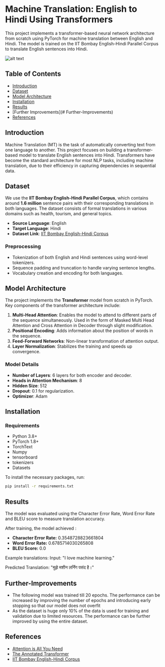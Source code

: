 # Machine Translation: English to Hindi Using Transformers

This project implements a transformer-based neural network architecture from scratch using PyTorch for machine translation between English and Hindi. The model is trained on the IIT Bombay English-Hindi Parallel Corpus to translate English sentences into Hindi.

![alt text](https://machinelearningmastery.com/wp-content/uploads/2021/08/attention_research_1.png)

## Table of Contents

- [Introduction](#introduction)
- [Dataset](#dataset)
- [Model Architecture](#model-architecture)
- [Installation](#installation)
- [Results](#results)
- [Further Improvements](# Further-Improvements)
- [References](#references)

## Introduction

Machine Translation (MT) is the task of automatically converting text from one language to another. This project focuses on building a transformer-based model to translate English sentences into Hindi. Transformers have become the standard architecture for most NLP tasks, including machine translation, due to their efficiency in capturing dependencies in sequential data.

## Dataset

We use the **IIT Bombay English-Hindi Parallel Corpus**, which contains around **1.6 million** sentence pairs with their corresponding translations in both languages. The dataset consists of formal translations in various domains such as health, tourism, and general topics.

- **Source Language**: English
- **Target Language**: Hindi
- **Dataset Link**: [IIT Bombay English-Hindi Corpus](http://www.cfilt.iitb.ac.in/iitb_parallel/)

### Preprocessing

- Tokenization of both English and Hindi sentences using word-level tokenizers.
- Sequence padding and truncation to handle varying sentence lengths.
- Vocabulary creation and encoding for both languages.

## Model Architecture

The project implements the **Transformer** model from scratch in PyTorch. Key components of the transformer architecture include:

1. **Multi-Head Attention**: Enables the model to attend to different parts of the sequence simultaneously. Used in the form of Masked Multi Head Attention and Cross Attention in Decoder through slight modification.
2. **Positional Encoding**: Adds information about the position of words in the sequence.
3. **Feed-Forward Networks**: Non-linear transformation of attention output.
4. **Layer Normalization**: Stabilizes the training and speeds up convergence.

### Model Details

- **Number of Layers**: 6 layers for both encoder and decoder.
- **Heads in Attention Mechanism**: 8
- **Hidden Size**: 512
- **Dropout**: 0.1 for regularization.
- **Optimizer**: Adam 

## Installation

### Requirements

- Python 3.8+
- PyTorch 1.8+
- TorchText
- Numpy
- tensorboard
- tokenizers
- Datasets

To install the necessary packages, run:

```bash
pip install -r requirements.txt
```

## Results

The model was evaluated using the Character Error Rate, Word Error Rate and BLEU score to measure translation accuracy. 

After training, the model achieved : 
- **Character Error Rate:** 0.3548728823661804
- **Word Error Rate:** 0.6785714030265808
- **BLEU Score:** 0.0

Example translations:
Input: "I love machine learning."

Predicted Translation: "मुझे मशीन लर्निंग पसंद है।"

## Further-Improvements

- The following model was trained till 20 epochs. The performance can be increased by improving the number of epochs and introducing early stopping so that our model does not overfit
- As the dataset is huge only 10% of the data is used for training and validation due to limited resources. The performance can be further improved by using the entire dataset.

## References

- [Attention is All You Need](https://arxiv.org/abs/1706.03762)
- [The Annotated Transformer](https://nlp.seas.harvard.edu/2018/04/03/attention.html)
- [IIT Bombay English-Hindi Corpus](https://www.cfilt.iitb.ac.in/iitb_parallel/)